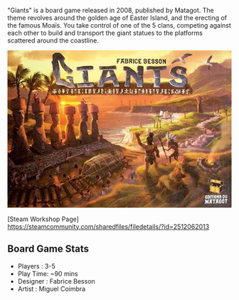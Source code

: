 "Giants" is a board game released in 2008, published by Matagot. The theme revolves around the golden age of Easter Island, and the erecting of the famous Moaïs. You take control of one of the 5 clans, competing against each other to build and transport the giant statues to the platforms scattered around the coastline.

<img src="https://github.com/chriswestwood/Giants-BoardGame/blob/main/BoxArt.jpg" >

[Steam Workshop Page] https://steamcommunity.com/sharedfiles/filedetails/?id=2512062013 

## Board Game Stats
- Players : 3-5
- Play Time: ~90 mins
- Designer : Fabrice Besson
- Artist : Miguel Coimbra
